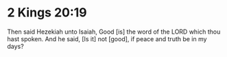 # 2 Kings 20:19

Then said Hezekiah unto Isaiah, Good [is] the word of the LORD which thou hast spoken. And he said, [Is it] not [good], if peace and truth be in my days?